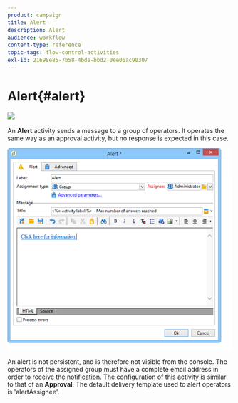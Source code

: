 ```yaml
---
product: campaign
title: Alert
description: Alert
audience: workflow
content-type: reference
topic-tags: flow-control-activities
exl-id: 21698e85-7b58-4bde-bbd2-0ee06ac90307
---
```

# Alert{#alert}

![](assets/do-not-localize/common.svg)

An **Alert** activity sends a message to a group of operators. It operates the same way as an approval activity, but no response is expected in this case.

![](assets/edit_alerte.png)

An alert is not persistent, and is therefore not visible from the console. The operators of the assigned group must have a complete email address in order to receive the notification. The configuration of this activity is similar to that of an **Approval**. The default delivery template used to alert operators is 'alertAssignee'.
